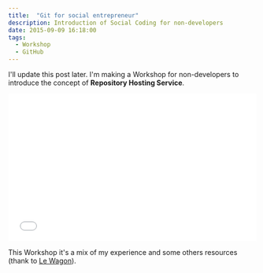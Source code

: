 ```yaml
---
title:  "Git for social entrepreneur"
description: Introduction of Social Coding for non-developers
date: 2015-09-09 16:18:00
tags:
  - Workshop
  - GitHub
---
```



I'll update this post later. I'm making a Workshop for non-developers to introduce the concept of **Repository Hosting Service**.

<iframe src="//slides.com/doriansomers/deck/embed" width="100%" height="300px" scrolling="no" frameborder="0" webkitallowfullscreen mozallowfullscreen allowfullscreen></iframe>

This Workshop it's a mix of my experience and some others resources (thank to [Le Wagon](http://lewagon.org)).
